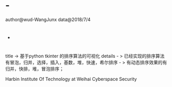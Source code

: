 # -
author@wud-WangJunx
data@2018/7/4
- #

title -> 基于python tkinter 的排序算法的可视化
details - > 已经实现的排序算法有冒泡，归并，选择，插入，基数，堆，快速，希尔排序
        - > 有动态排序效果的有 归并，快排，堆，冒泡排序；

Harbin Institute Of Technology at Weihai
Cyberspace Security
